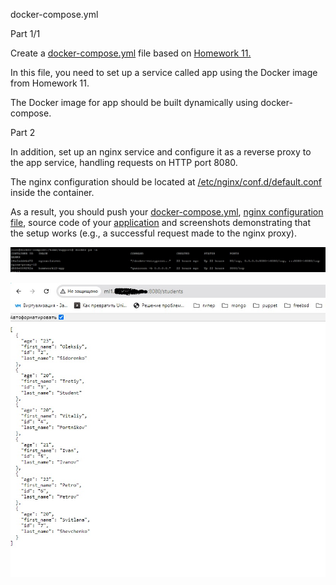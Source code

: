 docker-compose.yml

Part 1/1

Create a [docker-compose.yml](https://github.com/Visemir/homework12/blob/main/docker-compose.yml) file based on [Homework 11.](https://github.com/Visemir/homework12/tree/main/app)

In this file, you need to set up a service called app using the Docker image from Homework 11. 

The Docker image for app should be built dynamically using docker-compose.

Part 2

In addition, set up an nginx service and configure it as a reverse proxy to the app service, handling requests on HTTP port 8080. 

The nginx configuration should be located at [/etc/nginx/conf.d/default.conf](https://github.com/Visemir/homework12/blob/main/nginx/default.conf) inside the container.

As a result, you should push your [docker-compose.yml](https://github.com/Visemir/homework12/blob/main/docker-compose.yml), [nginx configuration file](https://github.com/Visemir/homework12/blob/main/nginx/default.conf), source code of your [application](https://github.com/Visemir/homework12/blob/main/app/app.py) and screenshots demonstrating that the setup works (e.g., a successful request made to the nginx proxy).

![](https://github.com/Visemir/homework12/blob/main/dockerps.jpg)

![](https://github.com/Visemir/homework12/blob/main/site.jpg)
